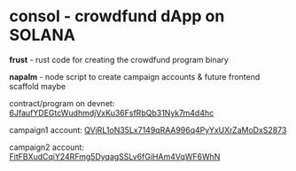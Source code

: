 # consol - crowdfund dApp on SOLANA

**frust** - rust code for creating the crowdfund program binary

**napalm** - node script to create campaign accounts & future frontend scaffold maybe


contract/program on devnet: [6JfaufYDEGtcWudhmdjVxKu36FsfRbQb31Nyk7m4d4hc](https://explorer.solana.com/address/6JfaufYDEGtcWudhmdjVxKu36FsfRbQb31Nyk7m4d4hc?cluster=devnet)

campaign1 account: [QVjRL1oN35Lx7149qRAA996q4PyYxUXrZaMoDxS2873](https://explorer.solana.com/address/QVjRL1oN35Lx7149qRAA996q4PyYxUXrZaMoDxS2873?cluster=devnet)

campaign2 account: [FitFBXudCqiY24RFmg5DyqagSSLv6fGiHAm4VqWF6WhN](https://explorer.solana.com/address/FitFBXudCqiY24RFmg5DyqagSSLv6fGiHAm4VqWF6WhN?cluster=devnet)